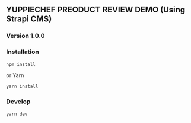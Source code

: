 ## YUPPIECHEF PREODUCT REVIEW DEMO (Using Strapi CMS)

### Version 1.0.0

### Installation

```bash
npm install
```

or Yarn

```bash
yarn install 
```

### Develop

```bash
yarn dev 
```
